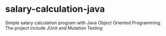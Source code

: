 # salary-calculation-java
Simple salary calculation program with Java Object Oriented Programming. The project include JUnit and Mutation Testing
